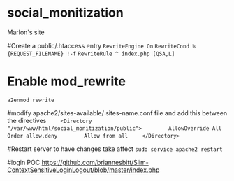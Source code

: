 # social_monitization
Marlon's site

#Create a public/.htaccess entry
`RewriteEngine On`
`RewriteCond %{REQUEST_FILENAME} !-f`
`RewriteRule ^ index.php [QSA,L]`

# Enable mod_rewrite
`a2enmod rewrite`

#modify apache2/sites-available/ sites-name.conf file and add this between the <VirtualHost> directives
`    <Directory "/var/www/html/social_monitization/public">`
`        AllowOverride All`
`        Order allow,deny`
`        Allow from all`
`    </Directory>`


#Restart server to have changes take affect
`sudo service apache2 restart`

#login POC
https://github.com/briannesbitt/Slim-ContextSensitiveLoginLogout/blob/master/index.php
